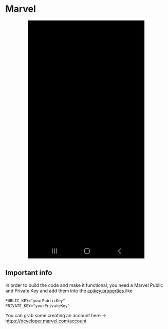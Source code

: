 # Marvel

<p align="center">
  <img src="https://github.com/BugiaDev/Marvel/blob/main/app/resources/demo_video.gif">
</p>

## Important info

In order to build the code and make it functional, you need a Marvel Public and Private Key and add them into the [apikey.properties ](https://github.com/BugiaDev/Marvel/blob/main/apikeys.properties) like

    PUBLIC_KEY="yourPublicKey"
    PRIVATE_KEY="yourPrivateKey"

You can grab some creating an account here -> https://developer.marvel.com/account
